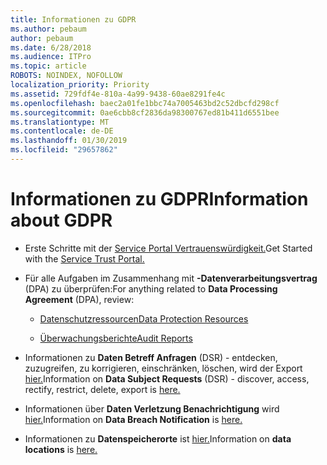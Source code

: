 ```yaml
---
title: Informationen zu GDPR
ms.author: pebaum
author: pebaum
ms.date: 6/28/2018
ms.audience: ITPro
ms.topic: article
ROBOTS: NOINDEX, NOFOLLOW
localization_priority: Priority
ms.assetid: 729fdf4e-810a-4a99-9438-60ae8291fe4c
ms.openlocfilehash: baec2a01fe1bbc74a7005463bd2c52dbcfd298cf
ms.sourcegitcommit: 0ae6cbb8cf2836da98300767ed81b411d6551bee
ms.translationtype: MT
ms.contentlocale: de-DE
ms.lasthandoff: 01/30/2019
ms.locfileid: "29657862"
---
```

# <a name="information-about-gdpr"></a><span data-ttu-id="2963c-102">Informationen zu GDPR</span><span class="sxs-lookup"><span data-stu-id="2963c-102">Information about GDPR</span></span>

- <span data-ttu-id="2963c-103">Erste Schritte mit der [Service Portal Vertrauenswürdigkeit.](https://servicetrust.microsoft.com/ViewPage/GDPRGetStarted)</span><span class="sxs-lookup"><span data-stu-id="2963c-103">Get Started with the [Service Trust Portal.](https://servicetrust.microsoft.com/ViewPage/GDPRGetStarted)</span></span>
    
- <span data-ttu-id="2963c-104">Für alle Aufgaben im Zusammenhang mit **-Datenverarbeitungsvertrag** (DPA) zu überprüfen:</span><span class="sxs-lookup"><span data-stu-id="2963c-104">For anything related to **Data Processing Agreement** (DPA), review:</span></span> 
    
  - [<span data-ttu-id="2963c-105">Datenschutzressourcen</span><span class="sxs-lookup"><span data-stu-id="2963c-105">Data Protection Resources</span></span>](https://servicetrust.microsoft.com/ViewPage/TrustDocuments)
    
  - [<span data-ttu-id="2963c-106">Überwachungsberichte</span><span class="sxs-lookup"><span data-stu-id="2963c-106">Audit Reports</span></span>](https://servicetrust.microsoft.com/ViewPage/MSComplianceGuide)
    
- <span data-ttu-id="2963c-107">Informationen zu **Daten Betreff Anfragen** (DSR) - entdecken, zuzugreifen, zu korrigieren, einschränken, löschen, wird der Export [hier.](https://docs.microsoft.com/microsoft-365/compliance/gdpr-dsr-office365)</span><span class="sxs-lookup"><span data-stu-id="2963c-107">Information on **Data Subject Requests** (DSR) - discover, access, rectify, restrict, delete, export is [here.](https://docs.microsoft.com/microsoft-365/compliance/gdpr-dsr-office365)</span></span>
    
- <span data-ttu-id="2963c-108">Informationen über **Daten Verletzung Benachrichtigung** wird [hier.](https://servicetrust.microsoft.com/ViewPage/GDPRBreach)</span><span class="sxs-lookup"><span data-stu-id="2963c-108">Information on **Data Breach Notification** is [here.](https://servicetrust.microsoft.com/ViewPage/GDPRBreach)</span></span>
    
- <span data-ttu-id="2963c-109">Informationen zu **Datenspeicherorte** ist [hier.](https://products.office.com/where-is-your-data-located?ms.officeurl=datamaps&amp;geo=All#All)</span><span class="sxs-lookup"><span data-stu-id="2963c-109">Information on **data locations** is [here.](https://products.office.com/where-is-your-data-located?ms.officeurl=datamaps&amp;geo=All#All)</span></span>
    

